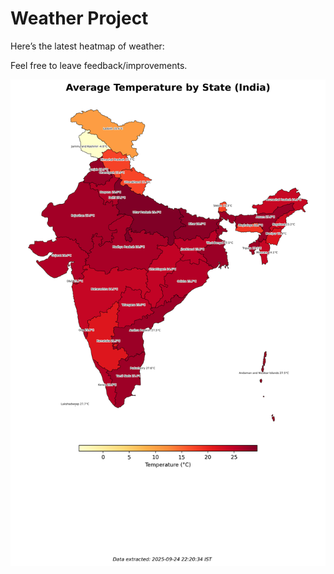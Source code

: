 # Weather Project

Here’s the latest heatmap of weather:

Feel free to leave feedback/improvements.

![India Heatmap](docs/assets/india_heatmap.png?v=D4215C)
